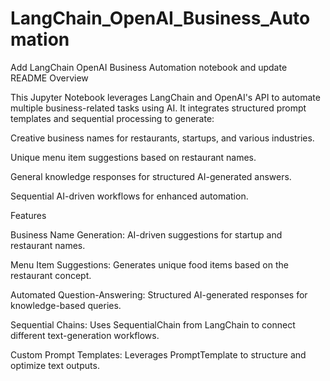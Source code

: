 # LangChain_OpenAI_Business_Automation
Add LangChain OpenAI Business Automation notebook and update README
Overview

This Jupyter Notebook leverages LangChain and OpenAI's API to automate multiple business-related tasks using AI. It integrates structured prompt templates and sequential processing to generate:

Creative business names for restaurants, startups, and various industries.

Unique menu item suggestions based on restaurant names.

General knowledge responses for structured AI-generated answers.

Sequential AI-driven workflows for enhanced automation.

Features

Business Name Generation: AI-driven suggestions for startup and restaurant names.

Menu Item Suggestions: Generates unique food items based on the restaurant concept.

Automated Question-Answering: Structured AI-generated responses for knowledge-based queries.

Sequential Chains: Uses SequentialChain from LangChain to connect different text-generation workflows.

Custom Prompt Templates: Leverages PromptTemplate to structure and optimize text outputs.